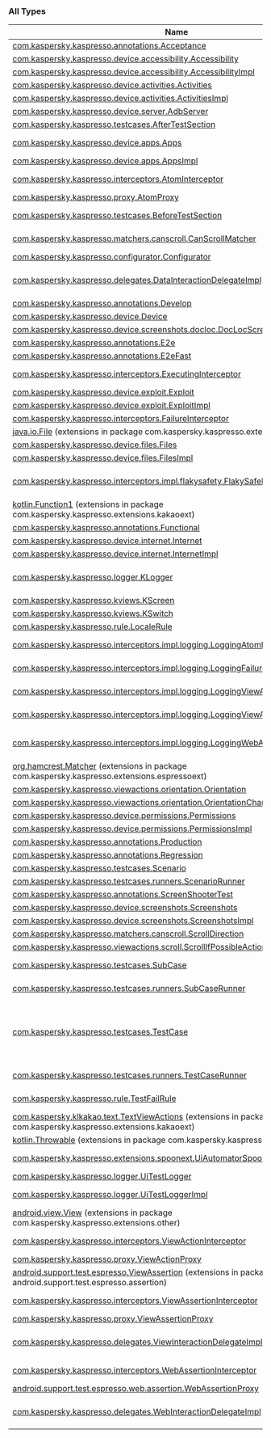 

### All Types

| Name | Summary |
|---|---|
| [com.kaspersky.kaspresso.annotations.Acceptance](../com.kaspersky.kaspresso.annotations/-acceptance/index.md) |  |
| [com.kaspersky.kaspresso.device.accessibility.Accessibility](../com.kaspersky.kaspresso.device.accessibility/-accessibility/index.md) | An interface to work with accessibility. |
| [com.kaspersky.kaspresso.device.accessibility.AccessibilityImpl](../com.kaspersky.kaspresso.device.accessibility/-accessibility-impl/index.md) | An implementation of Accessibility interface. |
| [com.kaspersky.kaspresso.device.activities.Activities](../com.kaspersky.kaspresso.device.activities/-activities/index.md) | An interface to work with activities. |
| [com.kaspersky.kaspresso.device.activities.ActivitiesImpl](../com.kaspersky.kaspresso.device.activities/-activities-impl/index.md) | Default implementation of Activities interface. |
| [com.kaspersky.kaspresso.device.server.AdbServer](../com.kaspersky.kaspresso.device.server/-adb-server/index.md) | Encapsulates all work with adb server. |
| [com.kaspersky.kaspresso.testcases.AfterTestSection](../com.kaspersky.kaspresso.testcases/-after-test-section/index.md) | A representation of a set of actions to invoke after the test. |
| [com.kaspersky.kaspresso.device.apps.Apps](../com.kaspersky.kaspresso.device.apps/-apps/index.md) | An interface to work with installer, launcher and package manager. |
| [com.kaspersky.kaspresso.device.apps.AppsImpl](../com.kaspersky.kaspresso.device.apps/-apps-impl/index.md) | Default implementation of Apps interface. |
| [com.kaspersky.kaspresso.interceptors.AtomInterceptor](../com.kaspersky.kaspresso.interceptors/-atom-interceptor/index.md) | An interface for all atom interceptors, used in [com.kaspersky.kaspresso.proxy.AtomProxy](../com.kaspersky.kaspresso.proxy/-atom-proxy/index.md). |
| [com.kaspersky.kaspresso.proxy.AtomProxy](../com.kaspersky.kaspresso.proxy/-atom-proxy/index.md) | A proxy-wrapper of [Atom](#) for interceptors calls. |
| [com.kaspersky.kaspresso.testcases.BeforeTestSection](../com.kaspersky.kaspresso.testcases/-before-test-section/index.md) | A representation of a set of actions to be invoked before the test. |
| [com.kaspersky.kaspresso.matchers.canscroll.CanScrollMatcher](../com.kaspersky.kaspresso.matchers.canscroll/-can-scroll-matcher/index.md) | An implementation of [BaseMatcher](#) that answers if [View](https://developer.android.com/reference/android/view/View.html) can be scrolled vertically. |
| [com.kaspersky.kaspresso.configurator.Configurator](../com.kaspersky.kaspresso.configurator/-configurator/index.md) | An object that keeps all settings. |
| [com.kaspersky.kaspresso.delegates.DataInteractionDelegateImpl](../com.kaspersky.kaspresso.delegates/-data-interaction-delegate-impl/index.md) | An implementation of [DataInteractionDelegate](#), that delegates the [DataInteraction](#)'s interface calls to [ViewAssertionProxy](../com.kaspersky.kaspresso.proxy/-view-assertion-proxy/index.md). |
| [com.kaspersky.kaspresso.annotations.Develop](../com.kaspersky.kaspresso.annotations/-develop/index.md) |  |
| [com.kaspersky.kaspresso.device.Device](../com.kaspersky.kaspresso.device/-device/index.md) | A provider of managers for all off-screen work. |
| [com.kaspersky.kaspresso.device.screenshots.docloc.DocLocScreenshotTestCase](../com.kaspersky.kaspresso.device.screenshots.docloc/-doc-loc-screenshot-test-case/index.md) | Base class for all docloc screenshot tests. |
| [com.kaspersky.kaspresso.annotations.E2e](../com.kaspersky.kaspresso.annotations/-e2e/index.md) |  |
| [com.kaspersky.kaspresso.annotations.E2eFast](../com.kaspersky.kaspresso.annotations/-e2e-fast/index.md) |  |
| [com.kaspersky.kaspresso.interceptors.ExecutingInterceptor](../com.kaspersky.kaspresso.interceptors/-executing-interceptor/index.md) | An interface for all executing interceptors, actually manages the execution of actions or assertions. |
| [com.kaspersky.kaspresso.device.exploit.Exploit](../com.kaspersky.kaspresso.device.exploit/-exploit/index.md) | An interface for exploitation. |
| [com.kaspersky.kaspresso.device.exploit.ExploitImpl](../com.kaspersky.kaspresso.device.exploit/-exploit-impl/index.md) | An implementation of Exploit interface. |
| [com.kaspersky.kaspresso.interceptors.FailureInterceptor](../com.kaspersky.kaspresso.interceptors/-failure-interceptor/index.md) | An interface for all failure interceptors, called on failures. |
| [java.io.File](../com.kaspersky.kaspresso.extensions.other/java.io.-file/index.md) (extensions in package com.kaspersky.kaspresso.extensions.other) |  |
| [com.kaspersky.kaspresso.device.files.Files](../com.kaspersky.kaspresso.device.files/-files/index.md) | An interface to work with file permissions. |
| [com.kaspersky.kaspresso.device.files.FilesImpl](../com.kaspersky.kaspresso.device.files/-files-impl/index.md) | Default implementation of Files interface. |
| [com.kaspersky.kaspresso.interceptors.impl.flakysafety.FlakySafeExecutingInterceptor](../com.kaspersky.kaspresso.interceptors.impl.flakysafety/-flaky-safe-executing-interceptor/index.md) | An implementation of [ExecutingInterceptor](../com.kaspersky.kaspresso.interceptors/-executing-interceptor/index.md) that performs multiple attempts to execute an action or an assertion to provide flaky safety. |
| [kotlin.Function1](../com.kaspersky.kaspresso.extensions.kakaoext/kotlin.-function1/index.md) (extensions in package com.kaspersky.kaspresso.extensions.kakaoext) |  |
| [com.kaspersky.kaspresso.annotations.Functional](../com.kaspersky.kaspresso.annotations/-functional/index.md) |  |
| [com.kaspersky.kaspresso.device.internet.Internet](../com.kaspersky.kaspresso.device.internet/-internet/index.md) | An interface to work with internet settings. |
| [com.kaspersky.kaspresso.device.internet.InternetImpl](../com.kaspersky.kaspresso.device.internet/-internet-impl/index.md) | Default implementation of Internet interface. |
| [com.kaspersky.kaspresso.logger.KLogger](../com.kaspersky.kaspresso.logger/-k-logger/index.md) | A singletone to provide access to external logger outside. Implements [UiTestLogger](../com.kaspersky.kaspresso.logger/-ui-test-logger/index.md) interface and delegates all calls to wrapped implementation of [UiTestLogger](../com.kaspersky.kaspresso.logger/-ui-test-logger/index.md). |
| [com.kaspersky.kaspresso.kviews.KScreen](../com.kaspersky.kaspresso.kviews/-k-screen/index.md) | An extension of [com.kaspersky.klkakao.screen.Screen](#). |
| [com.kaspersky.kaspresso.kviews.KSwitch](../com.kaspersky.kaspresso.kviews/-k-switch/index.md) | View with [CheckableActions](#) and [CheckableAssertions](#). |
| [com.kaspersky.kaspresso.rule.LocaleRule](../com.kaspersky.kaspresso.rule/-locale-rule/index.md) | Test rule to switch locales |
| [com.kaspersky.kaspresso.interceptors.impl.logging.LoggingAtomInterceptor](../com.kaspersky.kaspresso.interceptors.impl.logging/-logging-atom-interceptor/index.md) | An implementation of [AtomInterceptor](../com.kaspersky.kaspresso.interceptors/-atom-interceptor/index.md) that logs info about web action. |
| [com.kaspersky.kaspresso.interceptors.impl.logging.LoggingFailureInterceptor](../com.kaspersky.kaspresso.interceptors.impl.logging/-logging-failure-interceptor/index.md) | An implementation of [FailureInterceptor](../com.kaspersky.kaspresso.interceptors/-failure-interceptor/index.md) that logs rich description of failure. |
| [com.kaspersky.kaspresso.interceptors.impl.logging.LoggingViewActionInterceptor](../com.kaspersky.kaspresso.interceptors.impl.logging/-logging-view-action-interceptor/index.md) | An implementation of [ViewActionInterceptor](../com.kaspersky.kaspresso.interceptors/-view-action-interceptor/index.md) that logs info about [ViewAction](#). |
| [com.kaspersky.kaspresso.interceptors.impl.logging.LoggingViewAssertionInterceptor](../com.kaspersky.kaspresso.interceptors.impl.logging/-logging-view-assertion-interceptor/index.md) | An implementation of [ViewAssertionInterceptor](../com.kaspersky.kaspresso.interceptors/-view-assertion-interceptor/index.md) that logs info about [ViewAssertion](#). |
| [com.kaspersky.kaspresso.interceptors.impl.logging.LoggingWebAssertionInterceptor](../com.kaspersky.kaspresso.interceptors.impl.logging/-logging-web-assertion-interceptor/index.md) | An implementation of [WebAssertionInterceptor](../com.kaspersky.kaspresso.interceptors/-web-assertion-interceptor/index.md) that logs info about [android.support.test.espresso.web.assertion.WebAssertion](#). |
| [org.hamcrest.Matcher](../com.kaspersky.kaspresso.extensions.espressoext/org.hamcrest.-matcher/index.md) (extensions in package com.kaspersky.kaspresso.extensions.espressoext) |  |
| [com.kaspersky.kaspresso.viewactions.orientation.Orientation](../com.kaspersky.kaspresso.viewactions.orientation/-orientation/index.md) |  |
| [com.kaspersky.kaspresso.viewactions.orientation.OrientationChangeAction](../com.kaspersky.kaspresso.viewactions.orientation/-orientation-change-action/index.md) | An implementation of device's orientation change. |
| [com.kaspersky.kaspresso.device.permissions.Permissions](../com.kaspersky.kaspresso.device.permissions/-permissions/index.md) | An interface to work with permissions. |
| [com.kaspersky.kaspresso.device.permissions.PermissionsImpl](../com.kaspersky.kaspresso.device.permissions/-permissions-impl/index.md) | An implementation of Permissions interface. |
| [com.kaspersky.kaspresso.annotations.Production](../com.kaspersky.kaspresso.annotations/-production/index.md) |  |
| [com.kaspersky.kaspresso.annotations.Regression](../com.kaspersky.kaspresso.annotations/-regression/index.md) |  |
| [com.kaspersky.kaspresso.testcases.Scenario](../com.kaspersky.kaspresso.testcases/-scenario/index.md) | A representation of a sequence of test's actions. |
| [com.kaspersky.kaspresso.testcases.runners.ScenarioRunner](../com.kaspersky.kaspresso.testcases.runners/-scenario-runner/index.md) | An interface to run [Scenario](../com.kaspersky.kaspresso.testcases/-scenario/index.md)'s steps. |
| [com.kaspersky.kaspresso.annotations.ScreenShooterTest](../com.kaspersky.kaspresso.annotations/-screen-shooter-test/index.md) |  |
| [com.kaspersky.kaspresso.device.screenshots.Screenshots](../com.kaspersky.kaspresso.device.screenshots/-screenshots/index.md) | An interface to make screenshots. |
| [com.kaspersky.kaspresso.device.screenshots.ScreenshotsImpl](../com.kaspersky.kaspresso.device.screenshots/-screenshots-impl/index.md) | Default implementation of Screenshots interface. |
| [com.kaspersky.kaspresso.matchers.canscroll.ScrollDirection](../com.kaspersky.kaspresso.matchers.canscroll/-scroll-direction/index.md) |  |
| [com.kaspersky.kaspresso.viewactions.scroll.ScrollIfPossibleAction](../com.kaspersky.kaspresso.viewactions.scroll/-scroll-if-possible-action/index.md) | An implementation of scroll action. |
| [com.kaspersky.kaspresso.testcases.SubCase](../com.kaspersky.kaspresso.testcases/-sub-case/index.md) | A base class for all subcases. A representation of some repeating scenario inside the [TestCase](../com.kaspersky.kaspresso.testcases/-test-case/index.md). |
| [com.kaspersky.kaspresso.testcases.runners.SubCaseRunner](../com.kaspersky.kaspresso.testcases.runners/-sub-case-runner/index.md) | An implementation of [ScenarioRunner](../com.kaspersky.kaspresso.testcases.runners/-scenario-runner/index.md) for [SubCase](../com.kaspersky.kaspresso.testcases/-sub-case/index.md)'s usage. |
| [com.kaspersky.kaspresso.testcases.TestCase](../com.kaspersky.kaspresso.testcases/-test-case/index.md) | A base class for all test cases. Extend this class with a single base project-wide inheritor of [TestCase](../com.kaspersky.kaspresso.testcases/-test-case/index.md) as a parent for all actual project-wide test cases. Nesting test cases are not permitted because they may produce an exception caused by re-initialization of the [Configurator](../com.kaspersky.kaspresso.configurator/-configurator/index.md), use [Scenario](../com.kaspersky.kaspresso.testcases/-scenario/index.md) instead. |
| [com.kaspersky.kaspresso.testcases.runners.TestCaseRunner](../com.kaspersky.kaspresso.testcases.runners/-test-case-runner/index.md) | An implementation of [ScenarioRunner](../com.kaspersky.kaspresso.testcases.runners/-scenario-runner/index.md) for [TestCase](../com.kaspersky.kaspresso.testcases/-test-case/index.md)'s usage. |
| [com.kaspersky.kaspresso.rule.TestFailRule](../com.kaspersky.kaspresso.rule/-test-fail-rule/index.md) | Test rule to capture a screenshot in case of unexpected docloc screenshot test failure |
| [com.kaspersky.klkakao.text.TextViewActions](../com.kaspersky.kaspresso.extensions.kakaoext/com.kaspersky.klkakao.text.-text-view-actions/index.md) (extensions in package com.kaspersky.kaspresso.extensions.kakaoext) |  |
| [kotlin.Throwable](../com.kaspersky.kaspresso.extensions.other/kotlin.-throwable/index.md) (extensions in package com.kaspersky.kaspresso.extensions.other) |  |
| [com.kaspersky.kaspresso.extensions.spoonext.UiAutomatorSpoon](../com.kaspersky.kaspresso.extensions.spoonext/-ui-automator-spoon/index.md) | Class for capturing spoon-compatible screenshots by uiautomator. |
| [com.kaspersky.kaspresso.logger.UiTestLogger](../com.kaspersky.kaspresso.logger/-ui-test-logger/index.md) | Base interface for all loggers used in Kaspresso. |
| [com.kaspersky.kaspresso.logger.UiTestLoggerImpl](../com.kaspersky.kaspresso.logger/-ui-test-logger-impl/index.md) | Default implementation of [UiTestLogger](../com.kaspersky.kaspresso.logger/-ui-test-logger/index.md) using [android.util.Log](https://developer.android.com/reference/android/util/Log.html). |
| [android.view.View](../com.kaspersky.kaspresso.extensions.other/android.view.-view/index.md) (extensions in package com.kaspersky.kaspresso.extensions.other) |  |
| [com.kaspersky.kaspresso.interceptors.ViewActionInterceptor](../com.kaspersky.kaspresso.interceptors/-view-action-interceptor/index.md) | An interface for all view action interceptors, used in [com.kaspersky.kaspresso.proxy.ViewActionProxy](../com.kaspersky.kaspresso.proxy/-view-action-proxy/index.md). |
| [com.kaspersky.kaspresso.proxy.ViewActionProxy](../com.kaspersky.kaspresso.proxy/-view-action-proxy/index.md) | A proxy-wrapper of [ViewAction](#) for interceptors calls. |
| [android.support.test.espresso.ViewAssertion](../android.support.test.espresso.assertion/android.support.test.espresso.-view-assertion/index.md) (extensions in package android.support.test.espresso.assertion) |  |
| [com.kaspersky.kaspresso.interceptors.ViewAssertionInterceptor](../com.kaspersky.kaspresso.interceptors/-view-assertion-interceptor/index.md) | An interface for all view action interceptors, used in [com.kaspersky.kaspresso.proxy.ViewAssertionProxy](../com.kaspersky.kaspresso.proxy/-view-assertion-proxy/index.md). |
| [com.kaspersky.kaspresso.proxy.ViewAssertionProxy](../com.kaspersky.kaspresso.proxy/-view-assertion-proxy/index.md) | A proxy-wrapper of [ViewAssertion](#) for interceptors calls. |
| [com.kaspersky.kaspresso.delegates.ViewInteractionDelegateImpl](../com.kaspersky.kaspresso.delegates/-view-interaction-delegate-impl/index.md) | An implementation of [ViewInteractionDelegate](#), that delegates the [ViewInteraction](#)'s interface calls to [ViewActionProxy](../com.kaspersky.kaspresso.proxy/-view-action-proxy/index.md) and [ViewAssertionProxy](../com.kaspersky.kaspresso.proxy/-view-assertion-proxy/index.md). |
| [com.kaspersky.kaspresso.interceptors.WebAssertionInterceptor](../com.kaspersky.kaspresso.interceptors/-web-assertion-interceptor/index.md) | An interface for all atom interceptors, used in [WebAssertionProxy](../android.support.test.espresso.web.assertion/-web-assertion-proxy/index.md). |
| [android.support.test.espresso.web.assertion.WebAssertionProxy](../android.support.test.espresso.web.assertion/-web-assertion-proxy/index.md) | A proxy-wrapper of [WebAssertion](#) for interceptors calls. |
| [com.kaspersky.kaspresso.delegates.WebInteractionDelegateImpl](../com.kaspersky.kaspresso.delegates/-web-interaction-delegate-impl/index.md) | An implementation of [WebInteractionDelegate](#), that delegates the [Web.WebInteraction](#)'s interface calls to [AtomProxy](../com.kaspersky.kaspresso.proxy/-atom-proxy/index.md) and [WebAssertionProxy](../android.support.test.espresso.web.assertion/-web-assertion-proxy/index.md). |
